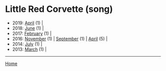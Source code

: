 # Little Red Corvette (song)

  * 2019: 
      [April](./little-red-corvette-song-2019-04.md) (1) | 
  * 2018: 
      [June](./little-red-corvette-song-2018-06.md) (1) | 
  * 2017: 
      [February](./little-red-corvette-song-2017-02.md) (1) | 
  * 2016: 
      [November](./little-red-corvette-song-2016-11.md) (1) | 
      [September](./little-red-corvette-song-2016-09.md) (1) | 
      [April](./little-red-corvette-song-2016-04.md) (5) | 
  * 2014: 
      [July](./little-red-corvette-song-2014-07.md) (1) | 
  * 2013: 
      [March](./little-red-corvette-song-2013-03.md) (1) | 

----

[Home](../)
